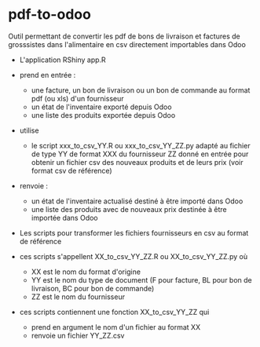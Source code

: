 # pdf-to-odoo
Outil permettant de convertir les pdf de bons de livraison et factures de grosssistes dans l'alimentaire en csv directement importables dans Odoo

* L'application RShiny app.R 
  
- prend en entrée :
  - une facture, un bon de livraison ou un bon de commande au format pdf (ou xls) d'un fournisseur
  - un état de l'inventaire exporté depuis Odoo
  - une liste des produits exportée depuis Odoo

- utilise 
  - le script xxx_to_csv_YY.R ou xxx_to_csv_YY_ZZ.py adapté au fichier de type YY de format XXX du fournisseur ZZ donné en entrée pour obtenir un fichier csv des nouveaux produits et de leurs prix (voir format csv de référence)

- renvoie :
  - un état de l'inventaire actualisé destiné à être importé dans Odoo 
  - une liste des produits avec de nouveaux prix destinée à être importée dans Odoo 


* Les scripts pour transformer les fichiers fournisseurs en csv au format de référence

- ces scripts s'appellent XX_to_csv_YY_ZZ.R ou XX_to_csv_YY_ZZ.py où 
  - XX est le nom du format d'origine
  - YY est le nom du type de document (F pour facture, BL pour bon de livraison, BC pour bon de commande)
  - ZZ est le nom du fournisseur
  
- ces scripts contiennent une fonction XX_to_csv_YY_ZZ qui 
  - prend en argument le nom d'un fichier au format XX
  - renvoie un fichier YY_ZZ.csv
